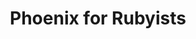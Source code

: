 ---
layout: workshop
title: Phoenix for Rubyists
permalink: "/workshops/2017-01-17-phoenix-for-rubyists"
category: Back End Development
description: Phoenix Framework draws heavily upon important foundations in the opinionated
  web frameworks that came before it, like Ruby on Rails.
image: "/images/workshops/2017-01-17-phoenix-for-rubyists.png"
stages:
- title: The First Sip
  description: Before we jump right into the framework, we need to at least know the
    basics of the programming language we're working with.
  duration: 80
  agenda_items:
  - title: Welcome & Getting Started
    description: We'll go over our agenda, and set our sights on some goals for the
      day.
    item_type: lecture
    start_time: '9:00'
    duration: 15
  - title: Origins, Foundations & Core Principles
    description: Elixir is unique, in that it provides us the fantastic ergonomics
      of a modern programming language, while standing on the solid and battle-tested
      foundation of the Erlang ecosystem.
    item_type: lecture
    start_time: '9:15'
    duration: 20
  - title: Interactive Elixir
    description: |
      Elixir's interactive shell (IEx) is one of the most powerful tools in your toolbox. We'll outline some of the most useful features for beginners, including
      - Running scripts
      - Getting metadata about a value
      - Accessing embedded documentation
      - Inspecting the state of a particular process
    item_type: lecture
    start_time: '9:45'
    duration: 15
  - title: IO & Files
    description: As with most programming languages, it's useful to know how to interact
      with files and humans. We'll take care of this early on, and notice a few things
      that foreshadow some interesting aspects of Elixir's concurrency model.
    item_type: lecture
    start_time: '10:15'
    duration: 30
- title: Types, Operators & Control Flow
  description: One must crawl before one walks, and it all starts with basic types
    and procedural logic. Even if you're experienced in a wide range of programming
    languages, there's going to be a lot of stuff -- even at this basic level -- that
    may change the way you look at writing code forever.
  duration: 360
  agenda_items:
  - title: Math & Strings
    description: "There's no getting away from these kinds of things. Eventually you're
      going to need to work with numbers and text, so we'll start with a crash course
      in some core APIs (including a dip in the erlang pool) that will make life easy.
      \n\nThere's a lot of capability here, but we'll stay close to the commonly-useful
      and pragmatic path."
    item_type: lecture
    start_time: '10:45'
    duration: 30
  - title: 'EXERCISE: Projectile Motion'
    description: We'll create a simple program that calculates and object's projectile
      motion, given a launch angle and initial velocity
    item_type: exercise
    start_time: '11:15'
    duration: 30
  - title: 'EXERCISE: String Acrobatics'
    description: We've got a bunch of functions that do various things to strings,
      but our tests are failing.
    item_type: exercise
    start_time: '11:45'
    duration: 25
  - title: Functions
    description: 'It stands to reason that functions are really important in a functional
      programming language. We''ll build and work with named an anonymous functions,
      combine functions together to form pipelines, and even map out some higher-order
      functions of our own.

'
    item_type: lecture
    start_time: '12:10'
    duration: 35
  - title: Lunch
    description: Break for Lunch
    item_type: break
    start_time: '12:45'
    duration: 45
  - title: Tuples and Lists
    description: 'Often times we find ourselves needing to work with several objects
      in a "collection", and will need to choose between Elixir''s **List** and **Tuple**
      types. We''ll compare and contrast tuples and lists, and write a few programs
      highlighting the benefits of each

'
    item_type: lecture
    start_time: '13:30'
    duration: 30
  - title: Associative Data Structures
    description: 'We have two main associative data structures in Elixir: **keyword
      lists** and **maps**. Let''s learn more about them!'
    item_type: lecture
    start_time: '14:00'
    duration: 30
  - title: 'EXERCISE: Building up a List'
    description: Assembling a bunch of items in a list is really fast, as long as
      we do it in a way that doesn't involve moving existing items around in memory.
      We'll write two programs, one which assembles a bunch of dictionary words into
      a tuple, and another that uses a list instead.
    item_type: exercise
    start_time: '14:30'
    duration: 30
  - title: Pattern Matching & Guards
    description: This modern language feature allows destructed assignment, and is
      often used in order to define several variants of a function, each to handle
      a specific scenario. This application of pattern matching reduces what would
      otherwise be a lot of internal function complexity by huge amounts.
    item_type: lecture
    start_time: '15:00'
    duration: 30
  - title: 'EXERCISE: Function Refactoring'
    description: We've got an elixir module that involves some code that could benefit
      from some pattern matching magic. Refactor the monolith function so all use
      of if/else are replaced by creating new functions oriented toward handling that
      specific pattern of arguments.
    item_type: exercise
    start_time: '15:30'
    duration: 30
  - title: Conditionals & Guards
    description: It's unusual to use if/else in Elixir, because we have some far more
      powerful approaches to deciding among different branches of code to use. We'll
      look at the `case` control flow structure, where pattern matching really starts
      to shine. We'll also take a look at how **guards** can be added to `case`  clauses
      (and other control flow structures) to form even more specific and targeted
      patterns.
    item_type: lecture
    start_time: '16:00'
    duration: 30
  - title: 'EXERCISE: More Refactoring'
    description: We'll refactor some more code to leverage the power of pattern matching
      and functional control flow tools.
    item_type: exercise
    start_time: '16:30'
    duration: 30
  - title: Wrap Up
    description: Wrap up for the day
    item_type: lecture
    start_time: '17:00'
    duration: 15
- title: Writing Modular Programs
  description: Elixirs module system allows us to define layers of related functions.
    In this part of the course, we'll explore the concepts of modules, and the ability
    to reference code in one module from another.
  duration: 90
  agenda_items:
  - title: Modules & Three Important Directives
    description: Modules are just a group of several functions, some of which may
      be private and some of which may be public. Modules give us the ability to define
      named functions using the `def` macro, which offer a few other features that
      were unavailable in the world of anonymous functions
    item_type: lecture
    start_time: '9:00'
    duration: 15
  - title: 'EXERCISE: Mission Control'
    description: 'We''ve got a set of tests for a couple of Elixir modules that are
      used to control a space ship. Alter the code to make the unit tests pass, and
      ensure that you''ve kept as much of each module''s internal functionality private
      as possible.

'
    item_type: exercise
    start_time: '9:15'
    duration: 20
  - title: Basic Metaprogramming
    description: 'While the `use` macro is not strictly a directive, it''s of particular
      importance when considering "mixins" for common functionaliy across multiple
      modules.

'
    item_type: lecture
    start_time: '9:35'
    duration: 25
  - title: 'EXERCISE: Extending a module'
    description: 'The `use` macro can essentially be used to decorate a module with
      some code from another '
    item_type: exercise
    start_time: '10:00'
    duration: 30
- title: Working With Data Structures
  description: 'Earlier we outlined and worked with several different types of data
    structures. Let''s take a closer look at some ways

'
  duration: 135
  agenda_items:
  - title: 'EXERCISE: Map, Filter, Reduce'
    description: We have a program that starts with a list of objects read from a
      file. Using the built-in functions available in the `Enum` and `Map` modules,
      filter out "inactive" items (objects where the "active" attribute is not `true`),
      and then log a list of object names to the console.
    item_type: exercise
    start_time: '10:30'
    duration: 30
  - title: Taming List Enumeration with Comprehensions
    description: Often we find ourselves looping over something enumerable, mapping
      values into another list, and potentially filtering out some unwanted items.
      **Comprehensions use a generator and a filter** to provide some excellent syntactic
      sugar for this kind of task.
    item_type: lecture
    start_time: '11:00'
    duration: 30
  - title: 'EXERCISE: Comprehensions'
    description: Take another pass at the previous exercise, and use a comprehension
      to devise a concise solution.
    item_type: exercise
    start_time: '11:30'
    duration: 30
  - title: Lunch
    description: Break for Lunch
    item_type: break
    start_time: '12:00'
    duration: 45
- title: Request, Response
  description: A Phoenix app can basically be boiled down to a function that receives
    a HTTP request, and returns a response. We'll begin with this premise, and start
    to understand the important parts involved in this process.
  duration: 195
  agenda_items:
  - title: Endpoint & Routing
    description: "**Requests enter your app through an Endpoint**, and your app usually
      will have only one. We'll look at this chain of **Elixir Plugs**, which ends
      at the Router, the module ultimately responsible for delegating request-handling
      to an appropriate Controller."
    item_type: lecture
    start_time: '12:45'
    duration: 25
  - title: Plugs & Pipelines
    description: |-
      Plugs are at the core of Phoenix, and they're a relatively simple and approachable concept: things that accept a connection as an argument, and return a slightly-modified connection.

      Chain a few plugs together, and it's easy to see how basic building blocks start to assemble into a complete application.
    item_type: lecture
    start_time: '13:10'
    duration: 30
  - title: 'EXERCISE: Routing to the Pages controller'
    description: Add a new page to your app, following the existing example set up
      in your PageController
    item_type: exercise
    start_time: '13:40'
    duration: 20
  - title: 'EXERCISE: Hating on a Content-Type'
    description: 'Build a Plug that interrupts the pipeline (returning a HTTP error
      for an incoming request) if we ever request a SOAP XML document (`Content-Type:
      application/soap+xml`)'
    item_type: exercise
    start_time: '14:00'
    duration: 30
  - title: The Controller Responds
    description: 'Now that we understand how to leverage Phoenix''s routing layer,
      let''s take a closer look at Controllers: the modules ultimately responsible
      for responding to a request.'
    item_type: lecture
    start_time: '14:30'
    duration: 30
  - title: Views & Templates
    description: "In a welcome contrast to other web frameworks, Phoenix's view layer
      is exceedingly easy to understand and use. \n\nJudging by how easy it is to
      keep views simple, performant, and easy to manage, It's clear that the hard-learned
      lessons from older frameworks have paid off."
    item_type: lecture
    start_time: '15:00'
    duration: 30
  - title: 'EXERCISE: Assigns & Functional Views'
    description: 'We''ll pass some data from the Phoenix controller layer to the view
      layer, and leverage view functions to do some light formatting & massaging. '
    item_type: exercise
    start_time: '15:30'
    duration: 30
- title: Testing
  description: "Testing ergonomics is perhaps the most impactful factor in determining
    whether writing tests is an enjoyable part of day-to-day development, or an annoying
    slog that's neglected until problems arise. \n\nIn this area, Phoenix does not
    disappoint. We'll focus on several useful patterns for unit and acceptance testing,
    with the aim of making tests quick, easy, maintainable and intuitive. "
  duration: 60
  agenda_items:
  - title: Controller and View Tests
    description: Sometimes we use Phoenix to render HTML, so we'll look at how we
      can verify that both our controller and view layers (individually) are doing
      their job.
    item_type: lecture
    start_time: '16:00'
    duration: 30
  - title: JSON API Tests
    description: Often we use Phoenix Controllers to render JSON. We'll explore some
      built-in helpers that are well-suited for helping us write tests verifying that
      the JSON contains what we expect, and touch on a few libraries that make this
      even easier!
    item_type: lecture
    start_time: '16:30'
    duration: 30
- title: Managing Data
  description: |-
    Data is an integral part of virtually any web application, and a great persistence library make a huge difference in performance and maintainability.

    Thankfully, the Elixir ecosystem has us covered in spades. Ecto is a thin layer of functions that allow us to build composable queries, validate fields, and seamlessly transform records between our DB and application representations.
  duration: 225
  agenda_items:
  - title: Intro to Ecto
    description: "Heavy persistence libraries like ActiveRecord offer convenience,
      but often become performance bottlenecks. We could make every DB query explicitly,
      but then we're trading in all of our ergonomics for performance.\n\nEcto manages
      to strike an enjoyable balance, where we are asked to be deliberate about the
      records we fetch from a database but (most of the time) aren't dragged into
      the world of writing SQL queries explicitly.\n\nYou'll be amazed at how much
      we can do with just simple functions, and will never look at other persistence
      frameworks quite the same way again. "
    item_type: lecture
    start_time: '9:00'
    duration: 20
  - title: Managing Migrations
    description: |-
      If you've never used code to manage changes to your database schema, you're missing out. Migrations allow us to change our schema in (ideally) reversible steps, so we can apply and un-apply a set of changes while building features.
      Even if you've seen migrations before, there are some useful things to know about how they work with Ecto, and in particular, Postgres. We'll look, specifically at:
      - Postgres array and jsonb column types
      - Changing column types, while remaining backwards compatible
    item_type: lecture
    start_time: '9:20'
    duration: 25
  - title: Cracking Changesets
    description: "This is one of my favorite parts about Ecto, and one of the parts
      you'll be most often working with. In contrast to other persistence libraries,
      **the concept of the shape of a record (schema) and the logic for checking the
      validity of values (validations)  are decoupled**.  There are some incredibly
      exciting consequences of this design decision.\n\nEcto ships with a bunch of
      validations, and because it's so quick and easy, we'll write a few of our own. "
    item_type: lecture
    start_time: '9:45'
    duration: 30
  - title: 'EXERCISE: Models & Validation'
    description: Create models and appropriate validations for a blog post/comment
      app.
    item_type: exercise
    start_time: '10:15'
    duration: 30
  - title: Quick Queries
    description: While we could use SQL syntax to retrieve records from our database,
      doing so would open us up to a world of pain. Ecto provides an approachable
      and composable way of building queries, while stopping short of doing us any
      "automatic favors" (i.e., N+1 queries) that so often degrade performance.
    item_type: lecture
    start_time: '10:45'
    duration: 30
  - title: 'EXERCISE: Query Olympics'
    description: You'll be given a list of database queries for you and your classmates
      to make using Ecto. Each query is worth a certain number of points. Highest
      number of points after the exercise is done, wins!
    item_type: exercise
    start_time: '11:15'
    duration: 45
  - title: Lunch
    description: Break for Lunch
    item_type: break
    start_time: '12:00'
    duration: 45
- title: Real Time
  description: One of the places where Elixir and Phoenix leave the competition in
    the dust is support for soft real time programming. The ability to keep a lightweight
    Elixir process running for the duration of a user's time in our app, and holding
    some small amount of state, makes things far simpler for certain things than it
    otherwise would be.
  duration: 105
  agenda_items:
  - title: Channel Basics
    description: "Phoenix Channels are a first class citizen in the framework, on
      equal footing with Controllers. It shows! You'll be amazed at how easy it is
      to start adding real-time features to your apps, where we push data from server
      to client.\n\nDevelopment best practices are increasingly moving in a functional
      and \"stateless\" direction, but Elixir Processes are a place where small pieces
      of state can be safely held and used. We'll explore how powerful this idea is,
      in the context of Phoenix channels. "
    item_type: lecture
    start_time: '12:45'
    duration: 45
  - title: 'EXERCISE: My First Channel'
    description: Build your first channel, so that you can notify client-side apps
      of new comments being posted to articles.
    item_type: exercise
    start_time: '13:30'
    duration: 30
  - title: Managing Channel Complexity
    description: 'While you may have contributed to a REST API project that had 10
      endpoints (each handling 1-4 HTTP verbs), it''s less likely that you have experience
      working with a long-lived web socket connection operating on the same scale
      of complexity.  It''s important to remember that this is API surface, and **because
      it''s often stateful instead of stateless, keeping organized is even more important**. '
    item_type: lecture
    start_time: '14:00'
    duration: 30
- title: Users & Authentication
  description: |-
    Nearly every app we build these days requires some sort of authentication, and probably a user account to go along with it.  Even if your app is an oddball and doesn't need this, user accounts provide us with a well-understood set of use cases that will serve as an excellent case study.

    Let's put some of our newfound Phoenix knowledge into practice as we implement a secure user account feature set. The goal will be to reduce explicit management of authorization & authentication on a per-resource basis as much as possible.
  duration: 150
  agenda_items:
  - title: 'EXERCISE: Registration'
    description: "Creating new users will serve to highlight a few concepts at the
      model layer \n* Server-side validation, including writing our own validator\n*
      Safely handling passwords\n* Keeping slightly different changeset-generating
      functions organized\n\nWe'll also have an opportunity to start defining routes
      that require a user to be authenticated, and routes that don't."
    item_type: exercise
    start_time: '14:30'
    duration: 45
  - title: 'EXERCISE: Login & Logout'
    description: |-
      For our purposes, we'll use a JSON Web Token (JWT) and the OAuth 2 password grant standard, as a mechanism and vehicle for authentication. You will be provided with a client-side app that will talk to our Phoenix, via JSON.

      We'll validate a user's credentials in a way that's not incredibly sensitive to timing or brute force attacks, and then assemble our little piece of session state (the JWT) before encrypting it and handing it back to the client.
    item_type: exercise
    start_time: '15:15'
    duration: 45
  - title: 'EXERCISE: Roles'
    description: We often have a concept of roles (or an equivalent concept masquerading
      as other flags/fields) built on top of our authentication. We'll add roles to
      our JWT, and design a plug that will raise an error if a user attempts to access
      a controller action without having the required roles.
    item_type: exercise
    start_time: '16:00'
    duration: 45
  - title: Wrap Up & Goodbye
    description: We'll recap everything we've learned
    item_type: lecture
    start_time: '16:45'
    duration: 15
---